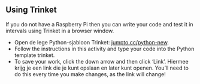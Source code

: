## Using Trinket

If you do not have a Raspberry Pi then you can write your code and test it in intervals using Trinket in a browser window.

- Open de lege Python-sjabloon Trinket: [jumpto.cc/python-new](http://jumpto.cc/python-new).
- Follow the instructions in this activity and type your code into the Python template trinket.
- To save your work, click the down arrow and then click ‘Link’. Hiermee krijg je een link die je kunt opslaan en later kunt openen. You’ll need to do this every time you make changes, as the link will change!